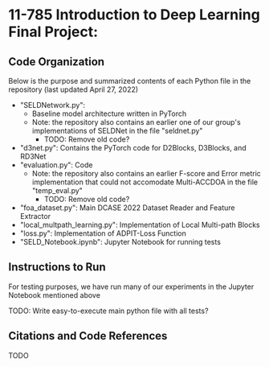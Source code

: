 # 11-785 Introduction to Deep Learning Final Project: 

## Code Organization

Below is the purpose and summarized contents of each Python file in the repository (last updated April 27, 2022)

- "SELDNetwork.py":
  - Baseline model architecture written in PyTorch
  - Note: the repository also contains an earlier one of our group's implementations of SELDNet in the file "seldnet.py"
    - TODO: Remove old code?
- "d3net.py": Contains the PyTorch code for D2Blocks, D3Blocks, and RD3Net
- "evaluation.py": Code
  - Note: the repository also contains an earlier F-score and Error metric implementation that could not accomodate Multi-ACCDOA in the file "temp_eval.py"
    - TODO: Remove old code?
- "foa_dataset.py": Main DCASE 2022 Dataset Reader and Feature Extractor
- "local_multpath_learning.py": Implementation of Local Multi-path Blocks
- "loss.py": Implementation of ADPIT-Loss Function
- "SELD_Notebook.ipynb": Jupyter Notebook for running tests

## Instructions to Run

For testing purposes, we have run many of our experiments in the Jupyter Notebook mentioned above

TODO: Write easy-to-execute main python file with all tests?

## Citations and Code References

TODO
